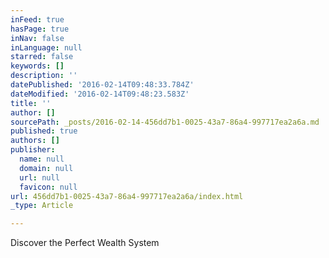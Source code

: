 ```yaml
---
inFeed: true
hasPage: true
inNav: false
inLanguage: null
starred: false
keywords: []
description: ''
datePublished: '2016-02-14T09:48:33.784Z'
dateModified: '2016-02-14T09:48:23.583Z'
title: ''
author: []
sourcePath: _posts/2016-02-14-456dd7b1-0025-43a7-86a4-997717ea2a6a.md
published: true
authors: []
publisher:
  name: null
  domain: null
  url: null
  favicon: null
url: 456dd7b1-0025-43a7-86a4-997717ea2a6a/index.html
_type: Article

---
```

Discover the Perfect Wealth System